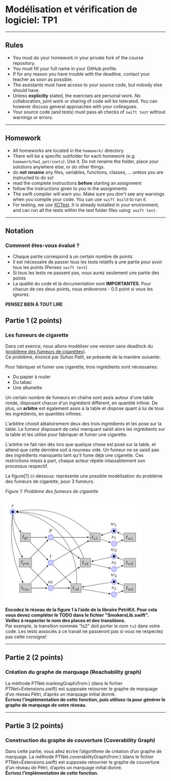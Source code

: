 # Modélisation et vérification de logiciel: TP1

---
## Rules

* You must do your homework in your private fork of the course repository.
* You must fill your full name in your GitHub profile.
* If for any reason you have trouble with the deadline,
  contact your teacher as soon as possible.
* The assistants must have access to your source code, but nobody else should have.
* Unless **explicitly** stated, the exercises are personal work. No collaboration, joint work or sharing of code will be tolerated. You can however discuss general approaches with your colleagues.
* Your source code (and tests) must pass all checks of `swift test`
  without warnings or errors.

---

## Homework
* All homeworks are located in the `homework/` directory.
* There will be a specific subfolder for each homework (e.g. `homework/hw1_petrinets`). Use it. Do not rename the folder, place your solutions anywhere else, or do other things.
* do **not rename** any files, variables, functions, classes, ... unless you are instructed to do so!
* read the complete instructions **before** starting an assignment
* follow the instructions given to you in the assignments
* The swift compiler will warn you.
  Make sure you don't see any warnings when you compile your code.
  You can use `swift build` to run it.
* For testing, we use [XCTest](https://developer.apple.com/documentation/xctest).
  It is already installed in your environment,
  and can run all the tests within the test folder files using: `swift test`.

---

## Notation

### Comment êtes-vous évalué ?
- Chaque partie correspond à un certain nombre de points
- Il est nécessaire de passer tous les tests relatifs à une partie pour avoir tous les points (Pensez ```swift test```)
- Si tous les tests ne passent pas, vous aurez seulement une partie des points
- La qualité du code et la documentation sont **IMPORTANTES**. Pour chacun de ces deux points, nous enlèverons - 0.5 point si vous les ignorez.

**PENSEZ BIEN À TOUT LIRE**


## Partie 1 (2 points)

### Les fumeurs de cigarette

Dans cet exerice, nous allons modéliser une version sans deadlock du ([problème des fumeurs de cigarettes](https://en.wikipedia.org/wiki/Cigarette_smokers_problem)).  
Ce problème, énoncé par *Suhas Patil*, se présente de la manière suivante:

Pour fabriquer et fumer une cigarette, trois ingrédients sont nécessaires:  
- Du papier à rouler
- Du tabac
- Une allumette

Un certain nombre de fumeurs en chaîne sont assis autour d'une table ronde, disposant chacun d'un ingrédient différent, en quantité infinie.
De plus, un **arbitre** est également assis à la table et dispose quant à lui de tous les ingrédients, en quantités infinies.

L'arbtitre choisit aléatoirement deux des trois ingrédients et les pose sur la table.
Le fumeur disposant de celui manquant saisit alors les ingrédients sur la table
et les utilise pour fabriquer et fumer une cigarette.

L'arbitre ne fait rien dès lors que quelque chose est posé sur la table,
et attend que cette dernière soit à nouveau vide.
Un fumeur ne se saisit pas des ingrédients manquants tant qu'il fume déjà une cigarette.
Ces restrictions mises à part, chaque acteur répète inlassablement son processus respectif.

La figure[1] ci-dessous: représente une possible modélisation du problème des fumeurs de cigarette,
pour 3 fumeurs.

*Figure 1: Problème des fumeurs de cigarette*  

![Problème des fumeurs de cigarette](rdp_fumeurs_cigarette.png)

**Encodez le réseau de la figure 1 à l’aide de la libraire PetriKit. Pour cela vous devez compléter
le TODO dans le fichier "SmokersLib.swift".  
Veillez à respecter le nom des places et des transitions.**  
Par exemple, la transition nommée "ts2" doit porter le nom `ts2` dans votre code. Les tests associés à ce travail ne passeront pas si vous ne respectez pas cette consigne!

---

## Partie 2 (2 points)
### Création du graphe de marquage (Reachability graph)


La méthode PTNet.markingGraph(from:) (dans le fichier PTNet+Extensions.swift) est supposée retourner le graphe de marquage d’un réseau Pétri, d’après un marquage initial donné.  
**Écrivez l’implémentation de cette fonction, puis utilisez-la pour générer le graphe de marquage de votre réseau.**  

---

## Partie 3 (2 points)


### Construction du graphe de couverture (Coverability Graph)

Dans cette partie, vous allez écrire l’algorithme de création d’un graphe de marquage.
La méthode PTNet.coverabilityGraph(from:) (dans le fichier PTNet+Extensions.swift) est supposée retourner le graphe de couverture d’un réseau de Pétri, d’après un marquage initial donné.  
**Écrivez l’implémentation de cette fonction.**
